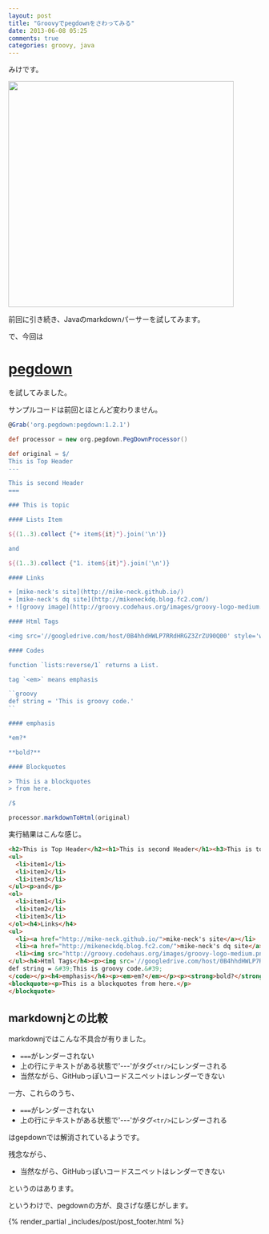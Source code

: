 ```yaml
---
layout: post
title: "Groovyでpegdownをさわってみる"
date: 2013-06-08 05:25
comments: true
categories: groovy, java
---
```


みけです。

<img src="//groovy.codehaus.org/images/groovy-logo-medium.png" style="width : 450px;"/>

前回に引き続き、Javaのmarkdownパーサーを試してみます。

で、今回は

[pegdown](https://github.com/sirthias/pegdown)
===

を試してみました。

サンプルコードは前回とほとんど変わりません。

```groovy pegdown-sample.groovy
@Grab('org.pegdown:pegdown:1.2.1')

def processor = new org.pegdown.PegDownProcessor()

def original = $/
This is Top Header
---

This is second Header
===

### This is topic

#### Lists Item

${(1..3).collect {"+ item${it}"}.join('\n')}

and

${(1..3).collect {"1. item${it}"}.join('\n')}

#### Links

+ [mike-neck's site](http://mike-neck.github.io/)
+ [mike-neck's dq site](http://mikeneckdq.blog.fc2.com/)
+ ![groovy image](http://groovy.codehaus.org/images/groovy-logo-medium.png)

#### Html Tags

<img src='//googledrive.com/host/0B4hhdHWLP7RRdHRGZ3ZrZU90Q00' style='width : 400px;'>

#### Codes

function `lists:reverse/1` returns a List.

tag `<em>` means emphasis

``groovy
def string = 'This is groovy code.'
``

#### emphasis

*em?*

**bold?**

#### Blockquotes

> This is a blockquotes
> from here.

/$

processor.markdownToHtml(original)
```

実行結果はこんな感じ。

```html
<h2>This is Top Header</h2><h1>This is second Header</h1><h3>This is topic</h3><h4>Lists Item</h4>
<ul>
  <li>item1</li>
  <li>item2</li>
  <li>item3</li>
</ul><p>and</p>
<ol>
  <li>item1</li>
  <li>item2</li>
  <li>item3</li>
</ol><h4>Links</h4>
<ul>
  <li><a href="http://mike-neck.github.io/">mike-neck's site</a></li>
  <li><a href="http://mikeneckdq.blog.fc2.com/">mike-neck's dq site</a></li>
  <li><img src="http://groovy.codehaus.org/images/groovy-logo-medium.png"  alt="groovy image"/></li>
</ul><h4>Html Tags</h4><p><img src='//googledrive.com/host/0B4hhdHWLP7RRdHRGZ3ZrZU90Q00' style='width : 400px;'></p><h4>Codes</h4><p>function <code>lists:reverse/1</code> returns a List.</p><p>tag <code>&lt;em&gt;</code> means emphasis</p><p><code>groovy
def string = &#39;This is groovy code.&#39;
</code></p><h4>emphasis</h4><p><em>em?</em></p><p><strong>bold?</strong></p><h4>Blockquotes</h4>
<blockquote><p>This is a blockquotes from here.</p>
</blockquote>
```

markdownjとの比較
---

markdownjではこんな不具合が有りました。

+ `===`がレンダーされない
+ 上の行にテキストがある状態で'---'がタグ`<tr/>`にレンダーされる
+ 当然ながら、GitHubっぽいコードスニペットはレンダーできない

一方、これらのうち、

+ `===`がレンダーされない
+ 上の行にテキストがある状態で'---'がタグ`<tr/>`にレンダーされる

はgepdownでは解消されているようです。

残念ながら、

+ 当然ながら、GitHubっぽいコードスニペットはレンダーできない

というのはあります。

というわけで、pegdownの方が、良さげな感じがします。


{% render_partial _includes/post/post_footer.html %}

